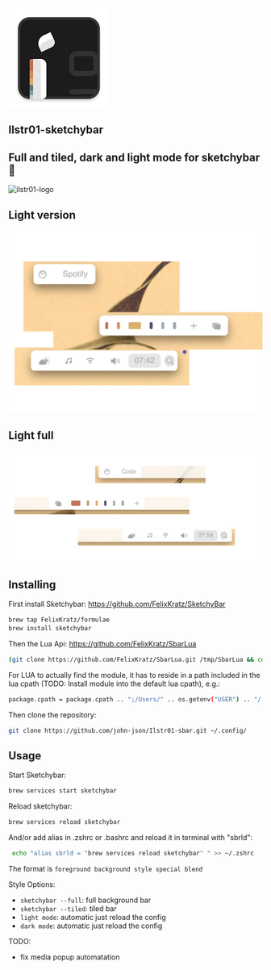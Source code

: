 
  ![ilstr01-logo](https://github.com/john-json/Ilstr01-sbar/blob/main/sketchybar/Images/ilstr01_logo.png?raw=true)


## Ilstr01-sketchybar

## Full and tiled, dark and light mode for sketchybar 🦀 
  ![ilstr01-logo](https://github.com/john-json/Ilstr01-sbar/blob/main/sketchybar/Images/Showcase.png?raw=true)

## Light version
  ![ilstr01-logo](https://github.com/john-json/Ilstr01-sbar/blob/main/sketchybar/Images/white.png?raw=true)

## Light full
   ![ilstr01-logo](https://github.com/john-json/Ilstr01-sbar/blob/main/sketchybar/Images/light-full.png?raw=true) 

## Installing

First install Sketchybar:
https://github.com/FelixKratz/SketchyBar

```sh
brew tap FelixKratz/formulae
brew install sketchybar
```

Then the Lua Api:
https://github.com/FelixKratz/SbarLua

```sh
(git clone https://github.com/FelixKratz/SbarLua.git /tmp/SbarLua && cd /tmp/SbarLua/ && make install && rm -rf /tmp/SbarLua/)
```

For LUA to actually find the module, it has to reside in a path included in the lua cpath (TODO: Install module into the default lua cpath), e.g.:
```sh
package.cpath = package.cpath .. ";/Users/" .. os.getenv("USER") .. "/.local/share/sketchybar_lua/?.so"
```

Then clone the repository:
```sh
git clone https://github.com/john-json/Ilstr01-sbar.git ~/.config/
```


## Usage


Start Sketchybar:
```sh
brew services start sketchybar
```

Reload sketchybar:
```sh
brew services reload sketchybar
```

And/or add alias in .zshrc or .bashrc
and reload it in terminal with "sbrld":
```sh
 echo "alias sbrld = "brew services reload sketchybar" " >> ~/.zshrc
```

The format is `foreground background style special blend`



Style Options:

- `sketchybar --full`: full background bar
- `sketchybar --tiled`: tiled bar
- `light mode`: automatic just reload the config
- `dark mode`: automatic just reload the config



TODO:

- fix media popup automatation
